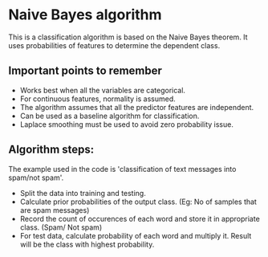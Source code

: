 # Naive Bayes algorithm #

This is a classification algorithm is based on the Naive Bayes theorem. It uses probabilities of features to determine the dependent class.

## Important points to remember ##
- Works best when all the variables are categorical.
- For continuous features, normality is assumed.
- The algorithm assumes that all the predictor features are independent. 
- Can be used as a baseline algorithm for classification.
- Laplace smoothing must be used to avoid zero probability issue.

## Algorithm steps: ##
The example used in the code is 'classification of text messages into spam/not spam'.
- Split the data into training and testing.
- Calculate prior probabilities of the output class. (Eg: No of samples that are spam messages)
- Record the count of occurences of each word and store it in appropriate class. (Spam/ Not spam)
- For test data, calculate probability of each word and multiply it. Result will be the class with highest probability.
